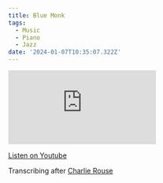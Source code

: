 ```yaml
---
title: Blue Monk
tags:
  - Music
  - Piano
  - Jazz
date: '2024-01-07T10:35:07.322Z'
---
```


<iframe src="https://www.youtube-nocookie.com/embed/u-XLTrZkhrI?modestbranding=1&showinfo=0&rel=0" title="YouTube video player" frameborder="0" allow="accelerometer; autoplay; encrypted-media; gyroscope; picture-in-picture;" allowfullscreen className="youtube_video"></iframe>

[Listen on Youtube](https://youtu.be/u-XLTrZkhrI)

Transcribing after [Charlie Rouse](https://www.youtube.com/watch?v=_40V2lcxM7k)
